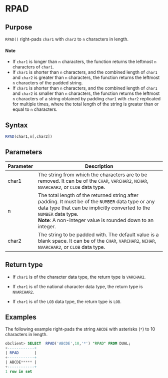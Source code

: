 # RPAD

## Purpose

`RPAD()` right-pads `char1` with `char2` to `n` characters in length.

  <main id="notice" type='explain'>
    <h4>Note</h4>
    <ul>
    <li>If <code>char1</code> is longer than <code>n</code> characters, the function returns the leftmost <code>n</code> characters of <code>char1</code>. </li>
    <li>If <code>char1</code> is shorter than <code>n</code> characters, and the combined length of <code>char1</code> and <code>char2</code> is greater than <code>n</code> characters, the function returns the leftmost <code>n</code> characters of the padded string. </li>
    <li>If <code>char1</code> is shorter than <code>n</code> characters, and the combined length of <code>char1</code> and <code>char2</code> is smaller than <code>n</code> characters, the function returns the leftmost <code>n</code> characters of a string obtained by padding <code>char1</code> with <code>char2</code> replicated for multiple times, where the total length of the string is greater than or equal to <code>n</code> characters. </li>
    </ul>
  </main>

## Syntax

```sql
RPAD(char1,n[,char2])
```

## Parameters

| Parameter | Description |
|-------|--------------------------------------------------------------------------------------------------------------|
| char1 | The string from which the characters are to be removed. It can be of the `CHAR`, `VARCHAR2`, `NCHAR`, `NVARCHAR2`, or `CLOB` data type.  |
| n | The total length of the returned string after padding. It must be of the `NUMBER` data type or any data type that can be implicitly converted to the `NUMBER` data type.  **<br>Note**: A non-integer value is rounded down to an integer.  |
| char2 | The string to be padded with. The default value is a blank space. It can be of the `CHAR`, `VARCHAR2`, `NCHAR`, `NVARCHAR2`, or `CLOB` data type.  |

## Return type

* If `char1` is of the character data type, the return type is `VARCHAR2`.

* If `char1` is of the national character data type, the return type is `NVARCHAR2`.

* If `char1` is of the `LOB` data type, the return type is `LOB`.

## Examples

The following example right-pads the string `ABCDE` with asterisks (`*`) to 10 characters in length.

```sql
obclient> SELECT  RPAD('ABCDE',10,'*') "RPAD" FROM DUAL;
+------------+
| RPAD       |
+------------+
| ABCDE***** |
+------------+
1 row in set
```
